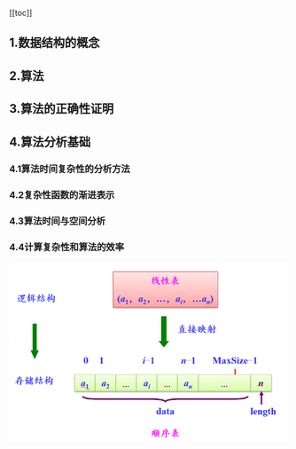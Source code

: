 [[toc]]
## 1.数据结构的概念

## 2.算法

## 3.算法的正确性证明

## 4.算法分析基础
### 4.1算法时间复杂性的分析方法
### 4.2复杂性函数的渐进表示
### 4.3算法时间与空间分析
### 4.4计算复杂性和算法的效率



![tt](_images/线性表_顺序存储.png "tt")